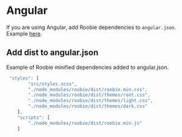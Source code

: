 # Angular
If you are using Angular, add Roobie dependencies to `angular.json`. Example [here](https://github.com/kgrewee/roobie-angular-starter/blob/main/angular.json).

## Add dist to angular.json
Example of Roobie minified dependencies added to angular.json.
```ts
 "styles": [
        "src/styles.scss",
        "./node_modules/roobie/dist/roobie.min.css",
        "./node_modules/roobie/dist/themes/root.css",
        "./node_modules/roobie/dist/themes/light.css",
        "./node_modules/roobie/dist/themes/dark.css"
    ],
    "scripts": [
        "./node_modules/roobie/dist/roobie.min.js"
    ]
```
